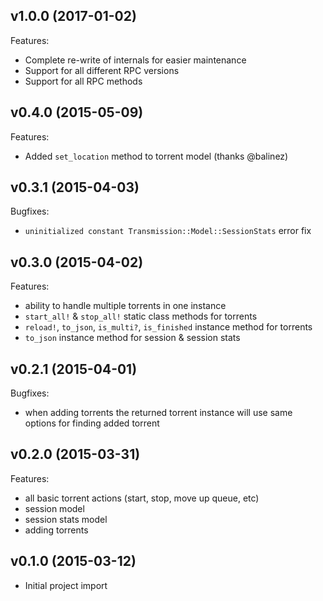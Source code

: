 ## v1.0.0 (2017-01-02)

Features:

- Complete re-write of internals for easier maintenance
- Support for all different RPC versions
- Support for all RPC methods

## v0.4.0 (2015-05-09)

Features:

- Added `set_location` method to torrent model (thanks @balinez)

## v0.3.1 (2015-04-03)

Bugfixes:

- `uninitialized constant Transmission::Model::SessionStats` error fix

## v0.3.0 (2015-04-02)

Features:

- ability to handle multiple torrents in one instance
- `start_all!` & `stop_all!` static class methods for torrents
- `reload!`, `to_json`, `is_multi?`, `is_finished` instance method for torrents
- `to_json` instance method for session & session stats

## v0.2.1 (2015-04-01)

Bugfixes:

- when adding torrents the returned torrent instance will use same options for finding added torrent

## v0.2.0 (2015-03-31)

Features:

- all basic torrent actions (start, stop, move up queue, etc)
- session model
- session stats model
- adding torrents

## v0.1.0 (2015-03-12)

- Initial project import
